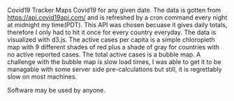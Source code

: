 Covid19 Tracker
Maps Covid19 for any given date. The data is gotten from https://api.covid19api.com/ and is refreshed by a cron command every night at midnight my time(PDT). This API was chosen becuase it gives daily totals, therefore I only had to hit it once for every country everyday. The data is visualized with d3.js. The active cases per capita is a simple chloropleth map with 9 different shades of red plus a shade of gray for countries with no active reported cases. The total active cases is a bubble map. A challenge with the bubble map is slow load times, I was able to get it to be managable with some server side pre-calculations but still, it is regrettably slow on most machines. 

Software may be used by anyone.